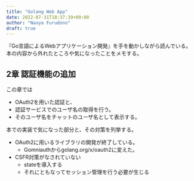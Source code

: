 ```yaml
---
title: "Golang Web App"
date: 2022-07-31T18:37:39+09:00
author: "Naoya Furudono"
draft: true
---
```


『Go言語によるWebアプリケーション開発』を手を動かしながら読んでいる。
本の内容から外れたところや気になったことをメモする。

## 2章 認証機能の追加

この章では

- OAuth2を用いた認証と、
- 認証サービスでのユーザ名の取得を行う。
- そのユーザ名をチャットのユーザ名として表示する。

本での実装で気になった部分と、その対策を列挙する。

- OAuth2に用いるライブラリの開発が終了している。
    - Gomniauthからgolang.org/x/oauth2に変えた。
- CSFR対策がなされていない
    - stateを導入する
    - それにともなってセッション管理を行う必要が生じる

